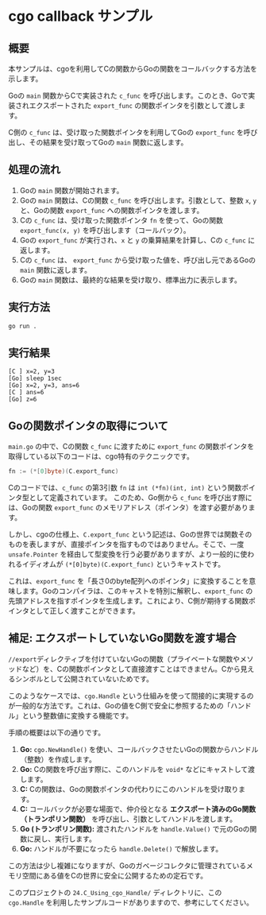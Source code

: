 # cgo callback サンプル

## 概要

本サンプルは、cgoを利用してCの関数からGoの関数をコールバックする方法を示します。

Goの `main` 関数からCで実装された `c_func` を呼び出します。このとき、Goで実装されエクスポートされた `export_func` の関数ポインタを引数として渡します。

C側の `c_func` は、受け取った関数ポインタを利用してGoの `export_func` を呼び出し、その結果を受け取ってGoの `main` 関数に返します。

## 処理の流れ

1. Goの `main` 関数が開始されます。
2. Goの `main` 関数は、Cの関数 `c_func` を呼び出します。引数として、整数 `x`, `y` と、Goの関数 `export_func` への関数ポインタを渡します。
3. Cの `c_func` は、受け取った関数ポインタ `fn` を使って、Goの関数 `export_func(x, y)` を呼び出します（コールバック）。
4. Goの `export_func` が実行され、`x` と `y` の乗算結果を計算し、Cの `c_func` に返します。
5. Cの `c_func` は、 `export_func` から受け取った値を、呼び出し元であるGoの `main` 関数に返します。
6. Goの `main` 関数は、最終的な結果を受け取り、標準出力に表示します。

## 実行方法

```bash
go run .
```

## 実行結果

```
[C ] x=2, y=3
[Go] sleep 1sec
[Go] x=2, y=3, ans=6
[C ] ans=6
[Go] z=6
```

## Goの関数ポインタの取得について

`main.go` の中で、Cの関数 `c_func` に渡すために `export_func` の関数ポインタを取得している以下のコードは、cgo特有のテクニックです。

```go
fn := (*[0]byte)(C.export_func)
```

Cのコードでは、`c_func` の第3引数 `fn` は `int (*fn)(int, int)` という関数ポインタ型として定義されています。
このため、Go側から `c_func` を呼び出す際には、Goの関数 `export_func` のメモリアドレス（ポインタ）を渡す必要があります。

しかし、cgoの仕様上、`C.export_func` という記述は、Goの世界では関数そのものを表しますが、直接ポインタを指すものではありません。そこで、一度 `unsafe.Pointer` を経由して型変換を行う必要がありますが、より一般的に使われるイディオムが `(*[0]byte)(C.export_func)` というキャストです。

これは、`export_func` を「長さ0のbyte配列へのポインタ」に変換することを意味します。Goのコンパイラは、このキャストを特別に解釈し、`export_func` の先頭アドレスを指すポインタを生成します。これにより、C側が期待する関数ポインタとして正しく渡すことができます。

## 補足: エクスポートしていないGo関数を渡す場合

`//export`ディレクティブを付けていないGoの関数（プライベートな関数やメソッドなど）を、Cの関数ポインタとして直接渡すことはできません。Cから見えるシンボルとして公開されていないためです。

このようなケースでは、`cgo.Handle` という仕組みを使って間接的に実現するのが一般的な方法です。これは、Goの値をC側で安全に参照するための「ハンドル」という整数値に変換する機能です。

手順の概要は以下の通りです。

1.  **Go:** `cgo.NewHandle()` を使い、コールバックさせたいGoの関数からハンドル（整数）を作成します。
2.  **Go:** Cの関数を呼び出す際に、このハンドルを `void*` などにキャストして渡します。
3.  **C:** Cの関数は、Goの関数ポインタの代わりにこのハンドルを受け取ります。
4.  **C:** コールバックが必要な場面で、仲介役となる **エクスポート済みのGo関数（トランポリン関数）** を呼び出し、引数としてハンドルを渡します。
5.  **Go (トランポリン関数):** 渡されたハンドルを `handle.Value()` で元のGoの関数に戻し、実行します。
6.  **Go:** ハンドルが不要になったら `handle.Delete()` で解放します。

この方法は少し複雑になりますが、Goのガベージコレクタに管理されているメモリ空間にある値をCの世界に安全に公開するための定石です。

このプロジェクトの `24.C_Using_cgo_Handle/` ディレクトリに、この `cgo.Handle` を利用したサンプルコードがありますので、参考にしてください。